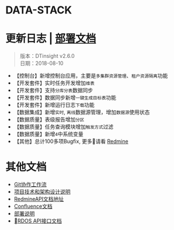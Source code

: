 # DATA-STACK 


# 更新日志 | [部署文档](./Deploy.md)
 > 版本：DTinsight v2.6.0 <br>
 > 日期：2018-08-10

- 【控制台】新增控制台应用，主要是`多集群资源管理`、`租户资源隔离`功能
- 【开发套件】实时任务开发增加`维表`
- 【开发套件】支持`分库分表`数据同步
- 【开发套件】数据同步新增`一键生成目标表`功能
- 【开发套件】新增运行日志`下载`功能
- 【数据集成】新增`实时`, `离线`数据源管理，增加`数据源`使用状态
- 【数据质量】表级报告增加`分区`
- 【数据质量】任务查询模块增加`触发方式`过滤
- 【数据质量】新增`4`中系统变量
- 【其他】总计100多项Bugfix, 更多请看 [Redmine](http://redmine.prod.dtstack.cn/projects/dtinsihgt-v2-4-0/issues)

# 其他文档
- [Git协作工作流](http://git.dtstack.cn/ziv/data-stack-web/wikis/gitflow)
- [项目技术和架构设计说明
](http://git.dtstack.cn/ziv/data-stack-web/wikis/Development)
- [RedmineAPI文档地址](http://redmine.prod.dtstack.cn/projects/rdos)
- [Confluence文档](http://confluence.dev.dtstack.cn/display/RDOS/RD-OS)
- [部署说明](http://git.dtstack.cn/ziv/data-stack-web/wikis/deploy)
- [RDOS API接口文档](http://git.dtstack.cn/dtstack/rdos-docs)


